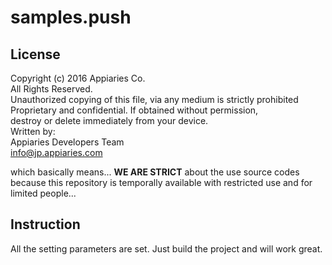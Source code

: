 # samples.push

## License

Copyright (c) 2016 Appiaries Co.  
All Rights Reserved.  
Unauthorized copying of this file, via any medium is strictly prohibited  
Proprietary and confidential. If obtained without permission,  
destroy or delete immediately from your device.  
Written by:  
Appiaries Developers Team  
[info@jp.appiaries.com](mailto:info@jp.appiaries.com)

which basically means... **WE ARE STRICT** about the use source codes because this repository is temporally available with restricted use and for limited people...

## Instruction

All the setting parameters are set.
Just build the project and will work great.
